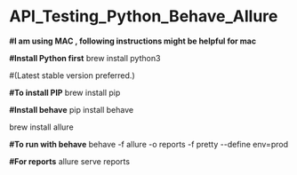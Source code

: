 # API_Testing_Python_Behave_Allure

**#I am using MAC , following instructions might be helpful for mac**

**#Install Python first**
brew install python3

#(Latest stable version preferred.)

**#To install PIP**
brew install pip


**#Install behave**
pip install behave


brew install allure


**#To run with behave**
behave -f allure  -o reports -f pretty --define env=prod 

**#For reports**
allure serve reports        
